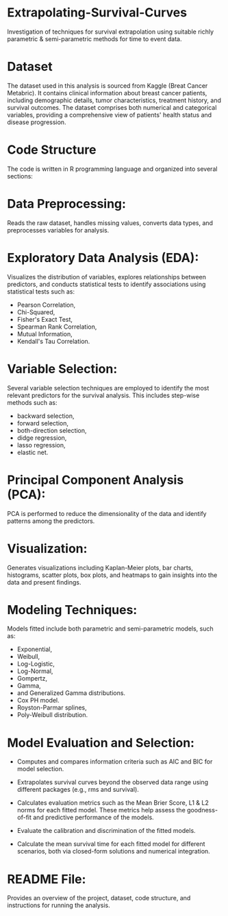 # Extrapolating-Survival-Curves
Investigation of techniques for survival extrapolation using suitable richly parametric &amp; semi-parametric methods for time to event data. 

# Dataset
The dataset used in this analysis is sourced from Kaggle (Breat Cancer Metabric). It contains clinical information about breast cancer patients, including demographic details, tumor characteristics, treatment history, and survival outcomes. The dataset comprises both numerical and categorical variables, providing a comprehensive view of patients' health status and disease progression.

# Code Structure
The code is written in R programming language and organized into several sections:

# Data Preprocessing: 
Reads the raw dataset, handles missing values, converts data types, and preprocesses variables for analysis.

# Exploratory Data Analysis (EDA): 
Visualizes the distribution of variables, explores relationships between predictors, and conducts statistical tests to identify associations using statistical tests such as:
- Pearson Correlation,
- Chi-Squared,
- Fisher's Exact Test,
- Spearman Rank Correlation,
- Mutual Information,
- Kendall's Tau Correlation.

# Variable Selection: 
Several variable selection techniques are employed to identify the most relevant predictors for the survival analysis. This includes step-wise methods such as:
- backward selection,
- forward selection,
- both-direction selection,
- didge regression,
- lasso regression,
- elastic net.

# Principal Component Analysis (PCA): 
PCA is performed to reduce the dimensionality of the data and identify patterns among the predictors.

# Visualization: 
Generates visualizations including Kaplan-Meier plots, bar charts, histograms, scatter plots, box plots, and heatmaps to gain insights into the data and present findings.

# Modeling Techniques:
Models fitted include both parametric and semi-parametric models, such as:
- Exponential,
- Weibull,
- Log-Logistic,
- Log-Normal,
- Gompertz,
- Gamma,
- and Generalized Gamma distributions.
- Cox PH model.
- Royston-Parmar splines,
- Poly-Weibull distribution.

# Model Evaluation and Selection:

- Computes and compares information criteria such as AIC and BIC for model selection.

- Extrapolates survival curves beyond the observed data range using different packages (e.g., rms and survival).

- Calculates evaluation metrics such as the Mean Brier Score, L1 & L2 norms for each fitted model. These metrics help assess the goodness-of-fit and predictive performance of the models.

- Evaluate the calibration and discrimination of the fitted models.

- Calculate the mean survival time for each fitted model for different scenarios, both via closed-form solutions and numerical integration.


# README File: 
Provides an overview of the project, dataset, code structure, and instructions for running the analysis.
